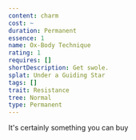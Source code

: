 ```yaml
---
content: charm
cost: ~
duration: Permanent
essence: 1
name: Ox-Body Technique
rating: 1
requires: []
shortDescription: Get swole.
splat: Under a Guiding Star
tags: []
trait: Resistance
tree: Normal
type: Permanent
---
```


It's certainly something you can buy
